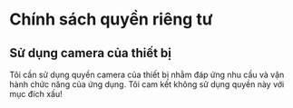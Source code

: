 # Chính sách quyền riêng tư
## Sử dụng camera của thiết bị
Tôi cần sử dụng quyền camera của thiết bị nhằm đáp ứng nhu cầu và vận hành chức năng của ứng dụng. Tôi cam kết không sử dụng quyền này với mục đích xấu!
